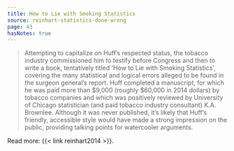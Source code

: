 ```yaml
---
title: How to Lie with Smoking Statistics
source: reinhart-statistics-done-wrong
page: 43
hasNotes: true
---
```


> Attempting to capitalize on Huff’s respected status,
>   the tobacco industry commissioned him to testify before Congress and then to write a book,
>   tentatively titled 'How to Lie with Smoking Statistics',
>   covering the many statistical and logical errors alleged to be found in the surgeon general’s report.
> Huff completed a manuscript, for which he was paid more than $9,000
>   (roughly $60,000 in 2014 dollars)
>   by tobacco companies and which was positively reviewed by University of Chicago statistician
>   (and paid tobacco industry consultant) K.A. Brownlee.
> Although it was never published, it’s likely that Huff’s friendly,
>   accessible style would have made a strong impression on the public,
>   providing talking points for watercooler arguments.

Read more: {{< link reinhart2014 >}}.
